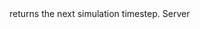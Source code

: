 <function name="GetSimulationTimestep" parent="IPhysicsEnvironment" type="classfunc">
	<description>
		returns the next simulation timestep.
	</description>
	<realm>Server</realm>
	<args>
	</args>
	<rets>
		<ret name="" type="number"></ret>
	</rets>
</function>